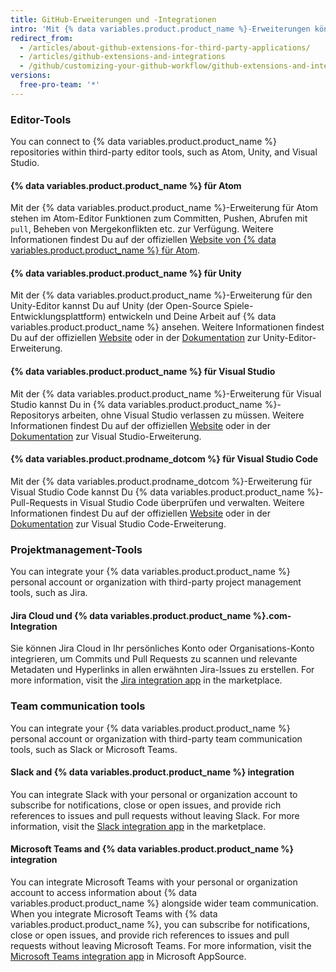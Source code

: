 ```yaml
---
title: GitHub-Erweiterungen und -Integrationen
intro: 'Mit {% data variables.product.product_name %}-Erweiterungen können Sie problemlos in {% data variables.product.product_name %}-Repositorys mit Anwendungen von Drittanbietern zusammenarbeiten.'
redirect_from:
  - /articles/about-github-extensions-for-third-party-applications/
  - /articles/github-extensions-and-integrations
  - /github/customizing-your-github-workflow/github-extensions-and-integrations
versions:
  free-pro-team: '*'
---
```

### Editor-Tools

You can connect to {% data variables.product.product_name %} repositories within third-party editor tools, such as Atom, Unity, and Visual Studio.

#### {% data variables.product.product_name %} für Atom

Mit der {% data variables.product.product_name %}-Erweiterung für Atom stehen im Atom-Editor Funktionen zum Committen, Pushen, Abrufen mit `pull`, Beheben von Mergekonflikten etc. zur Verfügung. Weitere Informationen findest Du auf der offiziellen [Website von {% data variables.product.product_name %} für Atom](https://github.atom.io/).

#### {% data variables.product.product_name %} für Unity

Mit der {% data variables.product.product_name %}-Erweiterung für den Unity-Editor kannst Du auf Unity (der Open-Source Spiele-Entwicklungsplattform) entwickeln und Deine Arbeit auf {% data variables.product.product_name %} ansehen. Weitere Informationen findest Du auf der offiziellen [Website](https://unity.github.com/) oder in der [Dokumentation](https://github.com/github-for-unity/Unity/tree/master/docs) zur Unity-Editor-Erweiterung.

#### {% data variables.product.product_name %} für Visual Studio

Mit der {% data variables.product.product_name %}-Erweiterung für Visual Studio kannst Du in {% data variables.product.product_name %}-Repositorys arbeiten, ohne Visual Studio verlassen zu müssen. Weitere Informationen findest Du auf der offiziellen [Website](https://visualstudio.github.com/) oder in der [Dokumentation](https://github.com/github/VisualStudio/tree/master/docs) zur Visual Studio-Erweiterung.

#### {% data variables.product.prodname_dotcom %} für Visual Studio Code

Mit der {% data variables.product.prodname_dotcom %}-Erweiterung für Visual Studio Code kannst Du {% data variables.product.product_name %}-Pull-Requests in Visual Studio Code überprüfen und verwalten. Weitere Informationen findest Du auf der offiziellen [Website](https://vscode.github.com/) oder in der [Dokumentation](https://github.com/Microsoft/vscode-pull-request-github) zur Visual Studio Code-Erweiterung.

### Projektmanagement-Tools

You can integrate your {% data variables.product.product_name %} personal account or organization with third-party project management tools, such as Jira.

#### Jira Cloud und {% data variables.product.product_name %}.com-Integration

Sie können Jira Cloud in Ihr persönliches Konto oder Organisations-Konto integrieren, um Commits und Pull Requests zu scannen und relevante Metadaten und Hyperlinks in allen erwähnten Jira-Issues zu erstellen. For more information, visit the [Jira integration app](https://github.com/marketplace/jira-software-github) in the marketplace.

### Team communication tools

You can integrate your {% data variables.product.product_name %} personal account or organization with third-party team communication tools, such as Slack or Microsoft Teams.

#### Slack and {% data variables.product.product_name %} integration

You can integrate Slack with your personal or organization account to subscribe for notifications, close or open issues, and provide rich references to issues and pull requests without leaving Slack. For more information, visit the [Slack integration app](https://github.com/marketplace/slack-github) in the marketplace.

#### Microsoft Teams and {% data variables.product.product_name %} integration

You can integrate Microsoft Teams with your personal or organization account to access information about {% data variables.product.product_name %} alongside wider team communication. When you integrate Microsoft Teams with {% data variables.product.product_name %}, you can subscribe for notifications, close or open issues, and provide rich references to issues and pull requests without leaving Microsoft Teams. For more information, visit the [Microsoft Teams integration app](https://appsource.microsoft.com/en-us/product/office/WA200002077) in Microsoft AppSource.
